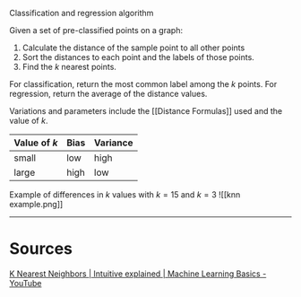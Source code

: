 Classification and regression algorithm

Given a set of pre-classified points on a graph:

1. Calculate the distance of the sample point to all other points
2. Sort the distances to each point and the labels of those points.
3. Find the $k$ nearest points.

For classification, return the most common label among the $k$ points.
For regression, return the average of the distance values.

Variations and parameters include the [[Distance Formulas]] used and the value of $k$. 

| Value of $k$ | Bias | Variance |
| ------------ | ---- | -------- |
| small        | low  | high     |
| large        | high | low         |

Example of differences in $k$ values with $k=15$ and $k=3$
![[knn example.png]]

---
# Sources
[K Nearest Neighbors | Intuitive explained | Machine Learning Basics - YouTube](https://www.youtube.com/watch?v=0p0o5cmgLdE&list=PLkguTFqZ9THFtRU9V-8ocNyG8iyw4RXBe)
